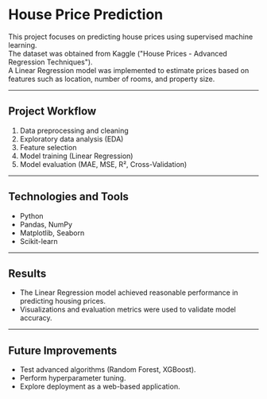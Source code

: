 # House Price Prediction

This project focuses on predicting house prices using supervised machine learning.  
The dataset was obtained from Kaggle ("House Prices - Advanced Regression Techniques").  
A Linear Regression model was implemented to estimate prices based on features such as location, number of rooms, and property size.

---

## Project Workflow
1. Data preprocessing and cleaning  
2. Exploratory data analysis (EDA)  
3. Feature selection  
4. Model training (Linear Regression)  
5. Model evaluation (MAE, MSE, R², Cross-Validation)  

---

## Technologies and Tools
- Python  
- Pandas, NumPy  
- Matplotlib, Seaborn  
- Scikit-learn  

---

## Results
- The Linear Regression model achieved reasonable performance in predicting housing prices.  
- Visualizations and evaluation metrics were used to validate model accuracy.  

---

## Future Improvements
- Test advanced algorithms (Random Forest, XGBoost).  
- Perform hyperparameter tuning.  
- Explore deployment as a web-based application.  
